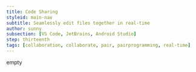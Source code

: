 ```yaml
---
title: Code Sharing
styleid: main-nav
subtitle: Seamlessly edit files together in real-time
author: sunny
subsection: [VS Code, JetBrains, Android Studio]
step: thirteenth
tags: [collaboration, collaborate, pair, pairprogramming, real-time]
---
```


empty
